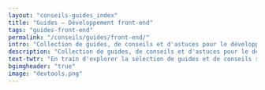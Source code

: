 ```yaml
---
layout: "conseils-guides_index"
title: "Guides – Développement front-end"
tags: "guides-front-end"
permalink: "/conseils/guides/front-end/"
intro: "Collection de guides, de conseils et d'astuces pour le développement front-end. N'hésitez pas à partager vos découvertes et vos créations."
description: "Collection de guides, de conseils et d'astuces pour le développement front-end. N'hésitez pas à partager vos découvertes et vos créations."
text-twtr: "En train d'explorer la sélection de guides et de conseils sur le développement front-end du @MagDuWebdesign"
bgimgheader: "true"
image: "devtools.png"
---
```

